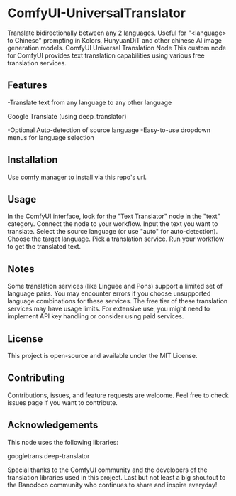 # ComfyUI-UniversalTranslator
Translate bidirectionally between any 2 languages.  Useful for "&lt;language> to Chinese" prompting in Kolors, HunyuanDiT and other chinese AI image generation models.  ComfyUI Universal Translation Node
This custom node for ComfyUI provides text translation capabilities using various free translation services.

## Features

-Translate text from any language to any other language

  Google Translate (using deep_translator)

-Optional Auto-detection of source language
-Easy-to-use dropdown menus for language selection

## Installation

Use comfy manager to install via this repo's url.

## Usage

In the ComfyUI interface, look for the "Text Translator" node in the "text" category.
Connect the node to your workflow.
Input the text you want to translate.
Select the source language (or use "auto" for auto-detection).
Choose the target language.
Pick a translation service.
Run your workflow to get the translated text.

## Notes

Some translation services (like Linguee and Pons) support a limited set of language pairs. You may encounter errors if you choose unsupported language combinations for these services.
The free tier of these translation services may have usage limits. For extensive use, you might need to implement API key handling or consider using paid services.

## License
This project is open-source and available under the MIT License.
## Contributing
Contributions, issues, and feature requests are welcome. Feel free to check issues page if you want to contribute.
## Acknowledgements
This node uses the following libraries:

googletrans
deep-translator

Special thanks to the ComfyUI community and the developers of the translation libraries used in this project.  Last but not least a big shoutout to the Banodoco community who continues to share and inspire everyday!
